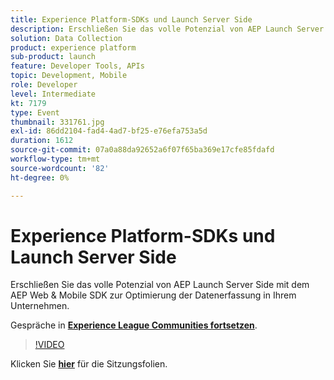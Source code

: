 ```yaml
---
title: Experience Platform-SDKs und Launch Server Side
description: Erschließen Sie das volle Potenzial von AEP Launch Server Side mit dem AEP Web & Mobile SDK zur Optimierung der Datenerfassung in Ihrem Unternehmen. Diese Sitzung wurde im Rahmen des Adobe Developers Live-Inhaltsereignisses durchgeführt.
solution: Data Collection
product: experience platform
sub-product: launch
feature: Developer Tools, APIs
topic: Development, Mobile
role: Developer
level: Intermediate
kt: 7179
type: Event
thumbnail: 331761.jpg
exl-id: 86dd2104-fad4-4ad7-bf25-e76efa753a5d
duration: 1612
source-git-commit: 07a0a88da92652a6f07f65ba369e17cfe85fdafd
workflow-type: tm+mt
source-wordcount: '82'
ht-degree: 0%

---
```


# Experience Platform-SDKs und Launch Server Side

Erschließen Sie das volle Potenzial von AEP Launch Server Side mit dem AEP Web &amp; Mobile SDK zur Optimierung der Datenerfassung in Ihrem Unternehmen.

Gespräche in **[Experience League Communities fortsetzen](https://adobe.ly/36Yd3v6)**.

>[!VIDEO](https://video.tv.adobe.com/v/331761/?quality=12&learn=on&hidetitle=true)

Klicken Sie **[hier](/help/adobe-developers-live/assets/experience-platform-sdk-launch.pdf)** für die Sitzungsfolien.
